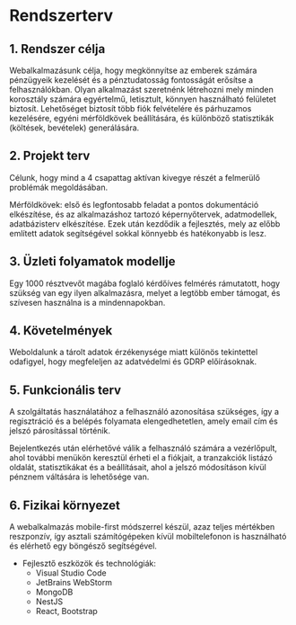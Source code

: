 # Rendszerterv

## 1. Rendszer célja

Webalkalmazásunk célja, hogy megkönnyítse az emberek számára pénzügyeik kezelését és a pénztudatosság fontosságát erősítse a felhasználókban. Olyan alkalmazást szeretnénk létrehozni mely minden korosztály számára egyértelmű, letisztult, könnyen használható felületet biztosít. Lehetőséget biztosít több fiók felvételére és párhuzamos kezelésére, egyéni mérföldkövek beállítására, és különböző statisztikák (költések, bevételek) generálására.

## 2. Projekt terv

Célunk, hogy mind a 4 csapattag aktívan kivegye részét a felmerülő problémák megoldásában.

Mérföldkövek: első és legfontosabb feladat a pontos dokumentáció elkészítése, és az alkalmazáshoz tartozó képernyőtervek, adatmodellek, adatbázisterv elkészítése. Ezek után kezdődik a fejlesztés, mely az előbb említett adatok segítségével sokkal könnyebb és hatékonyabb is lesz.

## 3. Üzleti folyamatok modellje

Egy 1000 résztvevőt magába foglaló kérdőíves felmérés rámutatott, hogy szükség van egy ilyen alkalmazásra, melyet a legtöbb ember támogat, és szívesen használna is a mindennapokban.

## 4. Követelmények

Weboldalunk a tárolt adatok érzékenysége miatt különös tekintettel odafigyel, hogy megfeleljen az adatvédelmi és GDRP előírásoknak.

## 5. Funkcionális terv

A szolgáltatás használatához a felhasználó azonosítása szükséges, így a regisztráció és a belépés folyamata elengedhetetlen, amely email cím és jelszó párosítással történik.

Bejelentkezés után elérhetővé válik a felhasználó számára a vezérlőpult, ahol további menükön keresztül érheti el a fiókjait, a tranzakciók listázó oldalát, statisztikákat és a beállításait, ahol a jelszó módosításon kívül pénznem váltására is lehetősége van.

## 6. Fizikai környezet

A webalkalmazás mobile-first módszerrel készül, azaz teljes mértékben reszponzív, így asztali számítógépeken kívül mobiltelefonon is használható és elérhető egy böngésző segítségével.

- Fejlesztő eszközök és technológiák:
  - Visual Studio Code
  - JetBrains WebStorm
  - MongoDB
  - NestJS
  - React, Bootstrap